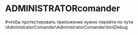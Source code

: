# ADMINISTRATORcomander
#чтобы протестировать приложение нужно перейти по пути \AdministratorComander\AdministratorComander\bin\Debug
